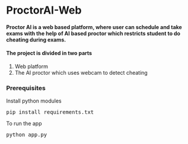 # ProctorAI-Web

#### Proctor AI is a web based platform, where user can schedule and take exams with the help of AI based proctor which restricts student to do cheating during exams.

#### The project is divided in two parts 
1. Web platform 
2. The AI proctor which uses webcam to detect cheating

### Prerequisites

Install python modules
<pre>
pip install requirements.txt
</pre>

To run the app
<pre>
python app.py
</pre>
